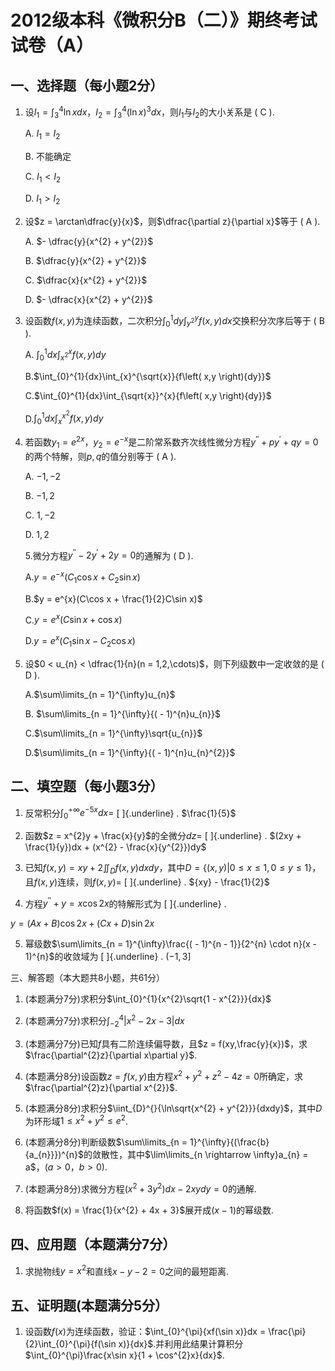 # 2012级本科《微积分B（二）》期终考试试卷（A）

## 一、选择题（每小题2分）

1. 设$I_{1} = \int_{3}^{4}{\ln x}{dx}$，$I_{2} = \int_{3}^{4}{(\ln x)^{3}}{dx}$，则$I_{1}$与$I_{2}$的大小关系是 ( C ).

   A. $I_{1} = I_{2}$ 

   B. 不能确定 

   C. $I_{1} < I_{2}$ 

   D. $I_{1} > I_{2}$

2. 设$z = \arctan\dfrac{y}{x}$，则$\dfrac{\partial z}{\partial x}$等于 ( A ).

   A. $- \dfrac{y}{x^{2} + y^{2}}$ 

   B. $\dfrac{y}{x^{2} + y^{2}}$ 

   C. $\dfrac{x}{x^{2} + y^{2}}$ 

   D. $- \dfrac{x}{x^{2} + y^{2}}$

3. 设函数$f(x,y)$为连续函数，二次积分$\int_{0}^{1}{dy}\int_{y^{2}}^{y}{f\left( x,y \right){dx}}$交换积分次序后等于 ( B ).

   A. $\int_{0}^{1}{dx}\int_{x^{2}}^{x}{f\left( x,y \right){dy}}$ 

   B.$\int_{0}^{1}{dx}\int_{x}^{\sqrt{x}}{f\left( x,y \right){dy}}$ 

   C.$\int_{0}^{1}{dx}\int_{\sqrt{x}}^{x}{f\left( x,y \right){dy}}$ 

   D.$\int_{0}^{1}{dx}\int_{x}^{x^{2}}{f\left( x,y \right){dy}}$

4. 若函数$y_{1} = e^{2x}$，$y_{2} = e^{- x}$是二阶常系数齐次线性微分方程$y^{\prime\prime} + py^{\prime} + qy = 0$的两个特解，则$p,q$的值分别等于 ( A ).

   A. $- 1, - 2$ 

   B. $- 1,2$ 

   C. $1, - 2$ 

   D. $1,2$

   5.微分方程$y^{\prime\prime} - 2y^{\prime} + 2y = 0$的通解为 ( D ).

   A.$y = e^{- x}(C_{1}\cos x + C_{2}\sin x)$ 

   B.$y = e^{x}(C\cos x + \frac{1}{2}C\sin x)$

   C.$y = e^{x}(C\sin x + \cos x)$ 

   D.$y = e^{x}(C_{1}\sin x - C_{2}\cos x)$

6. 设$0 < u_{n} < \dfrac{1}{n}(n = 1,2,\cdots)$，则下列级数中一定收敛的是 ( D ).

   A.$\sum\limits_{n = 1}^{\infty}u_{n}$ 

   B. $\sum\limits_{n = 1}^{\infty}{( - 1)^{n}u_{n}}$ 

   C.$\sum\limits_{n = 1}^{\infty}\sqrt{u_{n}}$ 

   D.$\sum\limits_{n = 1}^{\infty}{( - 1)^{n}u_{n}^{2}}$

## 二、填空题（每小题3分）

1. 反常积分$\int_{0}^{+ \infty}e^{- 5x}dx =$ [ ]{.underline} . $\frac{1}{5}$

2. 函数$z = x^{2}y + \frac{x}{y}$的全微分$dz =$ [ ]{.underline} . $(2xy + \frac{1}{y})dx + (x^{2} - \frac{x}{y^{2}})dy$

3. 已知$f(x,y) = xy + 2\iint_{D}^{}{f(x,y)}{dxdy}$，其中$D = \{(x,y)|0 \leq x \leq 1,0 \leq y \leq 1\}$，且$f(x,y)$连续，则$f(x,y) =$ [ ]{.underline} . ${xy} - \frac{1}{2}$

4. 方程$y^{\prime\prime} + y = x\cos 2x$的特解形式为 [ ]{.underline} .

$y = (Ax + B)\cos 2x + (Cx + D)\sin 2x$

5. 幂级数$\sum\limits_{n = 1}^{\infty}\frac{( - 1)^{n - 1}}{2^{n} \cdot n}(x - 1)^{n}$的收敛域为 [ ]{.underline} . $( - 1,3\rbrack$

三、解答题（本大题共8小题，共61分）

1. (本题满分7分)求积分$\int_{0}^{1}{x^{2}\sqrt{1 - x^{2}}}{dx}$

2. (本题满分7分)求积分$\int_{- 2}^{4}{|x^{2} - 2x - 3|}{dx}$

3. (本题满分7分)已知$f$具有二阶连续偏导数，且$z = f(xy,\frac{y}{x})$，求$\frac{\partial^{2}z}{\partial x\partial y}$.

4. (本题满分8分)设函数$z = f(x,y)$由方程$x^{2} + y^{2} + z^{2} - 4z = 0$所确定，求$\frac{\partial^{2}z}{\partial x^{2}}$.

5. (本题满分8分)求积分$\iint_{D}^{}{\ln\sqrt{x^{2} + y^{2}}}{dxdy}$，其中$D$为环形域$1 \leq x^{2} + y^{2} \leq e^{2}$.

6. (本题满分8分)判断级数$\sum\limits_{n = 1}^{\infty}{(\frac{b}{a_{n}}})^{n}$的敛散性，其中$\lim\limits_{n \rightarrow \infty}a_{n} = a$，($a > 0$，$b > 0$).

7. (本题满分8分)求微分方程$(x^{2} + 3y^{2})dx - 2xydy = 0$的通解.

8. 将函数$f(x) = \frac{1}{x^{2} + 4x + 3}$展开成$(x - 1)$的幂级数.

## 四、应用题（本题满分7分）

1. 求抛物线$y = x^{2}$和直线$x - y - 2 = 0$之间的最短距离.

## 五、证明题(本题满分5分）

1. 设函数$f(x)$为连续函数，验证：$\int_{0}^{\pi}{xf(\sin x)}dx = \frac{\pi}{2}\int_{0}^{\pi}{f(\sin x)}{dx}$.并利用此结果计算积分$\int_{0}^{\pi}\frac{x\sin x}{1 + \cos^{2}x}{dx}$.